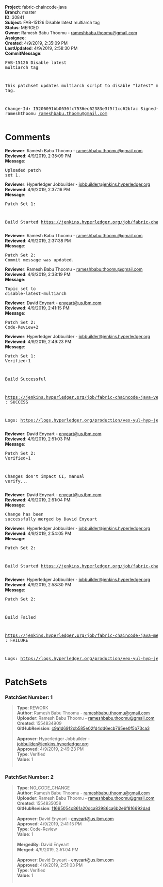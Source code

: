 <strong>Project</strong>: fabric-chaincode-java<br><strong>Branch</strong>: master<br><strong>ID</strong>: 30841<br><strong>Subject</strong>: FAB-15126 Disable latest multiarch tag<br><strong>Status</strong>: MERGED<br><strong>Owner</strong>: Ramesh Babu Thoomu - rameshbabu.thoomu@gmail.com<br><strong>Assignee</strong>:<br><strong>Created</strong>: 4/9/2019, 2:35:09 PM<br><strong>LastUpdated</strong>: 4/9/2019, 2:58:30 PM<br><strong>CommitMessage</strong>:<br><pre>FAB-15126 Disable latest multiarch tag

This patchset updates multiarch script to disable "latest"
multiarch tag.

Change-Id: I5206091bb0630fc7536ec62383e3f5f1cc62bfac
Signed-off-by: rameshthoomu <rameshbabu.thoomu@gmail.com>
</pre><h1>Comments</h1><strong>Reviewer</strong>: Ramesh Babu Thoomu - rameshbabu.thoomu@gmail.com<br><strong>Reviewed</strong>: 4/9/2019, 2:35:09 PM<br><strong>Message</strong>: <pre>Uploaded patch set 1.</pre><strong>Reviewer</strong>: Hyperledger Jobbuilder - jobbuilder@jenkins.hyperledger.org<br><strong>Reviewed</strong>: 4/9/2019, 2:37:16 PM<br><strong>Message</strong>: <pre>Patch Set 1:

Build Started https://jenkins.hyperledger.org/job/fabric-chaincode-java-verify-x86_64/120/</pre><strong>Reviewer</strong>: Ramesh Babu Thoomu - rameshbabu.thoomu@gmail.com<br><strong>Reviewed</strong>: 4/9/2019, 2:37:38 PM<br><strong>Message</strong>: <pre>Patch Set 2: Commit message was updated.</pre><strong>Reviewer</strong>: Ramesh Babu Thoomu - rameshbabu.thoomu@gmail.com<br><strong>Reviewed</strong>: 4/9/2019, 2:38:19 PM<br><strong>Message</strong>: <pre>Topic set to disable-latest-multiarch</pre><strong>Reviewer</strong>: David Enyeart - enyeart@us.ibm.com<br><strong>Reviewed</strong>: 4/9/2019, 2:41:15 PM<br><strong>Message</strong>: <pre>Patch Set 2: Code-Review+2</pre><strong>Reviewer</strong>: Hyperledger Jobbuilder - jobbuilder@jenkins.hyperledger.org<br><strong>Reviewed</strong>: 4/9/2019, 2:49:23 PM<br><strong>Message</strong>: <pre>Patch Set 1: Verified+1

Build Successful 

https://jenkins.hyperledger.org/job/fabric-chaincode-java-verify-x86_64/120/ : SUCCESS

Logs: https://logs.hyperledger.org/production/vex-yul-hyp-jenkins-3/fabric-chaincode-java-verify-x86_64/120</pre><strong>Reviewer</strong>: David Enyeart - enyeart@us.ibm.com<br><strong>Reviewed</strong>: 4/9/2019, 2:51:03 PM<br><strong>Message</strong>: <pre>Patch Set 2: Verified+1

Changes don't impact CI, manual verify...</pre><strong>Reviewer</strong>: David Enyeart - enyeart@us.ibm.com<br><strong>Reviewed</strong>: 4/9/2019, 2:51:04 PM<br><strong>Message</strong>: <pre>Change has been successfully merged by David Enyeart</pre><strong>Reviewer</strong>: Hyperledger Jobbuilder - jobbuilder@jenkins.hyperledger.org<br><strong>Reviewed</strong>: 4/9/2019, 2:54:05 PM<br><strong>Message</strong>: <pre>Patch Set 2:

Build Started https://jenkins.hyperledger.org/job/fabric-chaincode-java-merge-x86_64/32/</pre><strong>Reviewer</strong>: Hyperledger Jobbuilder - jobbuilder@jenkins.hyperledger.org<br><strong>Reviewed</strong>: 4/9/2019, 2:58:30 PM<br><strong>Message</strong>: <pre>Patch Set 2:

Build Failed 

https://jenkins.hyperledger.org/job/fabric-chaincode-java-merge-x86_64/32/ : FAILURE

Logs: https://logs.hyperledger.org/production/vex-yul-hyp-jenkins-3/fabric-chaincode-java-merge-x86_64/32</pre><h1>PatchSets</h1><h3>PatchSet Number: 1</h3><blockquote><strong>Type</strong>: REWORK<br><strong>Author</strong>: Ramesh Babu Thoomu - rameshbabu.thoomu@gmail.com<br><strong>Uploader</strong>: Ramesh Babu Thoomu - rameshbabu.thoomu@gmail.com<br><strong>Created</strong>: 1554834909<br><strong>GitHubRevision</strong>: [c9a1d6912cb585e02fd4dd6ecb765ee0f5b73ca3](https://github.com/hyperledger/fabric-chaincode-java/commit/c9a1d6912cb585e02fd4dd6ecb765ee0f5b73ca3)<br><br><strong>Approver</strong>: Hyperledger Jobbuilder - jobbuilder@jenkins.hyperledger.org<br><strong>Approved</strong>: 4/9/2019, 2:49:23 PM<br><strong>Type</strong>: Verified<br><strong>Value</strong>: 1<br><br></blockquote><h3>PatchSet Number: 2</h3><blockquote><strong>Type</strong>: NO_CODE_CHANGE<br><strong>Author</strong>: Ramesh Babu Thoomu - rameshbabu.thoomu@gmail.com<br><strong>Uploader</strong>: Ramesh Babu Thoomu - rameshbabu.thoomu@gmail.com<br><strong>Created</strong>: 1554835058<br><strong>GitHubRevision</strong>: [11695054c861a20dca83986ca6b2e6f816692dad](https://github.com/hyperledger/fabric-chaincode-java/commit/11695054c861a20dca83986ca6b2e6f816692dad)<br><br><strong>Approver</strong>: David Enyeart - enyeart@us.ibm.com<br><strong>Approved</strong>: 4/9/2019, 2:41:15 PM<br><strong>Type</strong>: Code-Review<br><strong>Value</strong>: 1<br><br><strong>MergedBy</strong>: David Enyeart<br><strong>Merged</strong>: 4/9/2019, 2:51:04 PM<br><br><strong>Approver</strong>: David Enyeart - enyeart@us.ibm.com<br><strong>Approved</strong>: 4/9/2019, 2:51:03 PM<br><strong>Type</strong>: Verified<br><strong>Value</strong>: 1<br><br></blockquote>